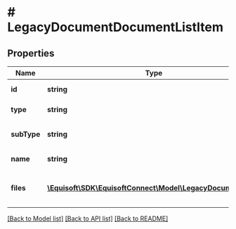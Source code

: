 # # LegacyDocumentDocumentListItem

## Properties

Name | Type | Description | Notes
------------ | ------------- | ------------- | -------------
**id** | **string** | id of the document | [optional]
**type** | **string** | type of the document | [optional]
**subType** | **string** | subtype of the document | [optional]
**name** | **string** | name of the document | [optional]
**files** | [**\Equisoft\SDK\EquisoftConnect\Model\LegacyDocumentFile[]**](LegacyDocumentFile.md) | Files contained inside the document. | [optional]

[[Back to Model list]](../../README.md#models) [[Back to API list]](../../README.md#endpoints) [[Back to README]](../../README.md)
